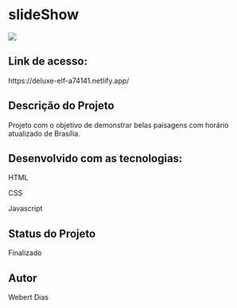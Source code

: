 <h1>slideShow</h1>

<img src= "https://user-images.githubusercontent.com/100624694/228256992-57b9447b-a79b-4016-9068-c21eb06cdc61.gif" />

<h2>Link de acesso:</h2>
https://deluxe-elf-a74141.netlify.app/

<h2>Descrição do Projeto</h2>

<p> Projeto com o objetivo de demonstrar belas paisagens com horário atualizado de Brasília.</p>

<h2> Desenvolvido com as tecnologias:</h2>
<p>HTML</p>
<p>CSS</p>
<p>Javascript</p>

<h2>Status do Projeto</h2>
<p>Finalizado</p>

<h2>Autor</h2>
<p>Webert Dias</p>

